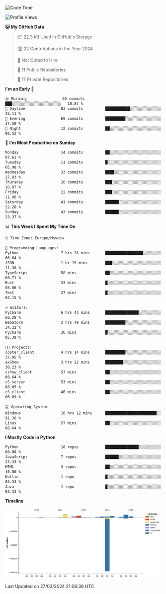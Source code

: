 <!--START_SECTION:waka-->
![Code Time](http://img.shields.io/badge/Code%20Time-234%20hrs%2052%20mins-blue)

![Profile Views](http://img.shields.io/badge/Profile%20Views-0-blue)

**🐱 My GitHub Data** 

> 📦 22.3 kB Used in GitHub's Storage 
 > 
> 🏆 22 Contributions in the Year 2024
 > 
> 🚫 Not Opted to Hire
 > 
> 📜 11 Public Repositories 
 > 
> 🔑 17 Private Repositories 
 > 
**I'm an Early 🐤** 

```text
🌞 Morning                20 commits          ███░░░░░░░░░░░░░░░░░░░░░░   10.87 % 
🌆 Daytime                83 commits          ███████████░░░░░░░░░░░░░░   45.11 % 
🌃 Evening                69 commits          █████████░░░░░░░░░░░░░░░░   37.50 % 
🌙 Night                  12 commits          ██░░░░░░░░░░░░░░░░░░░░░░░   06.52 % 
```
📅 **I'm Most Productive on Sunday** 

```text
Monday                   14 commits          ██░░░░░░░░░░░░░░░░░░░░░░░   07.61 % 
Tuesday                  11 commits          █░░░░░░░░░░░░░░░░░░░░░░░░   05.98 % 
Wednesday                33 commits          ████░░░░░░░░░░░░░░░░░░░░░   17.93 % 
Thursday                 20 commits          ███░░░░░░░░░░░░░░░░░░░░░░   10.87 % 
Friday                   22 commits          ███░░░░░░░░░░░░░░░░░░░░░░   11.96 % 
Saturday                 41 commits          ██████░░░░░░░░░░░░░░░░░░░   22.28 % 
Sunday                   43 commits          ██████░░░░░░░░░░░░░░░░░░░   23.37 % 
```


📊 **This Week I Spent My Time On** 

```text
🕑︎ Time Zone: Europe/Moscow

💬 Programming Languages: 
Python                   7 hrs 26 mins       █████████████████░░░░░░░░   66.64 % 
JSON                     1 hr 15 mins        ███░░░░░░░░░░░░░░░░░░░░░░   11.30 % 
TypeScript               58 mins             ██░░░░░░░░░░░░░░░░░░░░░░░   08.71 % 
Rust                     33 mins             █░░░░░░░░░░░░░░░░░░░░░░░░   05.06 % 
Text                     27 mins             █░░░░░░░░░░░░░░░░░░░░░░░░   04.15 % 

🔥 Editors: 
PyCharm                  6 hrs 43 mins       ███████████████░░░░░░░░░░   60.28 % 
WebStorm                 3 hrs 49 mins       █████████░░░░░░░░░░░░░░░░   34.32 % 
Pycharm                  36 mins             █░░░░░░░░░░░░░░░░░░░░░░░░   05.39 % 

🐱‍💻 Projects: 
copter_client            4 hrs 14 mins       █████████░░░░░░░░░░░░░░░░   37.95 % 
axShow                   3 hrs 22 mins       ████████░░░░░░░░░░░░░░░░░   30.23 % 
cshow_client             57 mins             ██░░░░░░░░░░░░░░░░░░░░░░░   08.64 % 
cS_server                53 mins             ██░░░░░░░░░░░░░░░░░░░░░░░   08.05 % 
cS_client                46 mins             ██░░░░░░░░░░░░░░░░░░░░░░░   06.89 % 

💻 Operating System: 
Windows                  10 hrs 12 mins      ███████████████████████░░   91.36 % 
Linux                    57 mins             ██░░░░░░░░░░░░░░░░░░░░░░░   08.64 % 
```

**I Mostly Code in Python** 

```text
Python                   18 repos            ███████████████░░░░░░░░░░   60.00 % 
JavaScript               7 repos             ██████░░░░░░░░░░░░░░░░░░░   23.33 % 
HTML                     3 repos             ██░░░░░░░░░░░░░░░░░░░░░░░   10.00 % 
Kotlin                   1 repo              █░░░░░░░░░░░░░░░░░░░░░░░░   03.33 % 
Java                     1 repo              █░░░░░░░░░░░░░░░░░░░░░░░░   03.33 % 
```



**Timeline**

![Lines of Code chart](https://raw.githubusercontent.com/adlemx/adlemx/main/assets/bar_graph.png)


 Last Updated on 27/03/2024 21:06:38 UTC
<!--END_SECTION:waka-->
